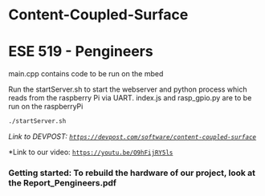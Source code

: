 # Content-Coupled-Surface
# ESE 519 - Pengineers

main.cpp contains code to be run on the mbed

Run the startServer.sh to start the webserver and python process which reads from the raspberry Pi via UART.
index.js and rasp_gpio.py are to be run on the raspberryPi

```bash
./startServer.sh
```

*Link to DEVPOST: [`https://devpost.com/software/content-coupled-surface`](https://devpost.com/software/content-coupled-surface)*

*Link to our video: [`https://youtu.be/O9hFijRY5ls`](https://youtu.be/O9hFijRY5ls)

### Getting started: To rebuild the hardware of our project, look at the Report_Pengineers.pdf
